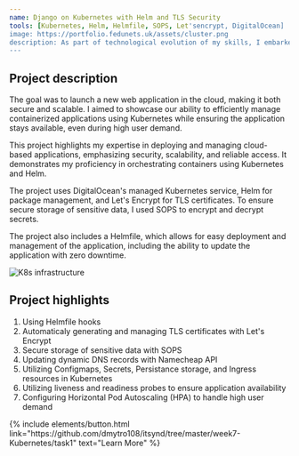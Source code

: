 ```yaml
---
name: Django on Kubernetes with Helm and TLS Security
tools: [Kubernetes, Helm, Helmfile, SOPS, Let'sencrypt, DigitalOcean]
image: https://portfolio.fedunets.uk/assets/cluster.png
description: As part of technological evolution of my skills, I embarked on a project to leverage Kubernetes for container orchestration, ensuring scalability and robust management of a new web application in the cloud.
---
```

## Project description
The goal was to launch a new web application in the cloud, making it both secure and scalable. I aimed to showcase our ability to efficiently manage containerized applications using Kubernetes while ensuring the application stays available, even during high user demand.

This project highlights my expertise in deploying and managing cloud-based applications, emphasizing security, scalability, and reliable access. It demonstrates my proficiency in orchestrating containers using Kubernetes and Helm.

The project uses DigitalOcean's managed Kubernetes service, Helm for package management, and Let's Encrypt for TLS certificates. To ensure secure storage of sensitive data, I used SOPS to encrypt and decrypt secrets.

The project also includes a Helmfile, which allows for easy deployment and management of the application, including the ability to update the application with zero downtime.

![K8s infrastructure](https://portfolio.fedunets.uk/assets/infra.png)

## Project highlights
1. Using Helmfile hooks
1. Automaticaly generating and managing TLS certificates with Let's Encrypt
1. Secure storage of sensitive data with SOPS
1. Updating dynamic DNS records with Namecheap API
1. Utilizing Configmaps, Secrets, Persistance storage, and Ingress resources in Kubernetes
1. Utilizing liveness and readiness probes to ensure application availability
1. Configuring Horizontal Pod Autoscaling (HPA) to handle high user demand

<p class="text-center">
{% include elements/button.html link="https://github.com/dmytro108/itsynd/tree/master/week7-Kubernetes/task1" text="Learn More" %}
</p>